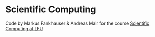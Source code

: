 # Scientific Computing

Code by Markus Fankhauser & Andreas Mair for the course [Scientific Computing at LFU](https://lfuonline.uibk.ac.at/public/lfuonline_lv.details?sem_id_in=20W&lvnr_id_in=702532)
